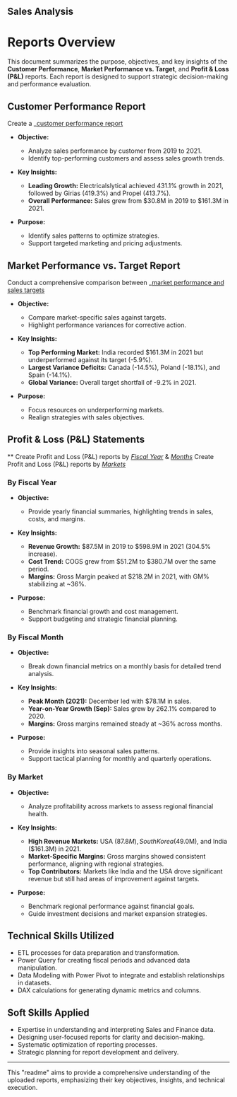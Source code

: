 ## Sales Analysis
# **Reports Overview**

This document summarizes the purpose, objectives, and key insights of the **Customer Performance**, **Market Performance vs. Target**, and **Profit & Loss (P&L)** reports. Each report is designed to support strategic decision-making and performance evaluation.

## **Customer Performance Report**
Create a _[customer performance report](https://github.com/Deepthi3245/Excel-Sales-Analysis/blob/main/Customer%20Performance%20report.pdf)

- **Objective:**
  - Analyze sales performance by customer from 2019 to 2021.
  - Identify top-performing customers and assess sales growth trends.

- **Key Insights:**
  - **Leading Growth:** Electricalslytical achieved 431.1% growth in 2021, followed by Girias (419.3%) and Propel (413.7%).
  - **Overall Performance:** Sales grew from $30.8M in 2019 to $161.3M in 2021.

- **Purpose:**
  - Identify sales patterns to optimize strategies.
  - Support targeted marketing and pricing adjustments.


## **Market Performance vs. Target Report**
 Conduct a comprehensive comparison between _[market performance and sales targets](https://github.com/Deepthi3245/Excel-Sales-Analysis/blob/main/Market%20Performance%20vs%20Target%20Report.pdf)

- **Objective:**
  - Compare market-specific sales against targets.
  - Highlight performance variances for corrective action.

- **Key Insights:**
  - **Top Performing Market:** India recorded $161.3M in 2021 but underperformed against its target (-5.9%).
  - **Largest Variance Deficits:** Canada (-14.5%), Poland (-18.1%), and Spain (-14.1%).
  - **Global Variance:** Overall target shortfall of -9.2% in 2021.

- **Purpose:**
  - Focus resources on underperforming markets.
  - Realign strategies with sales objectives.

## **Profit & Loss (P&L) Statements**
** Create Profit and Loss (P&L) reports by _[Fiscal Year](https://github.com/Deepthi3245/Excel-Sales-Analysis/blob/main/P%26L%20Statement%20by%20Fiscal%20Year.pdf)_ & _[Months](https://github.com/Deepthi3245/Excel-Sales-Analysis/blob/main/P%26L%20Statement%20by%20Month.pdf)_
Create Profit and Loss (P&L) reports by _[Markets](https://github.com/Deepthi3245/Excel-Sales-Analysis/blob/main/P%26L%20Statement%20by%20Market.pdf)_
### **By Fiscal Year**
- **Objective:**
  - Provide yearly financial summaries, highlighting trends in sales, costs, and margins.

- **Key Insights:**
  - **Revenue Growth:** $87.5M in 2019 to $598.9M in 2021 (304.5% increase).
  - **Cost Trend:** COGS grew from $51.2M to $380.7M over the same period.
  - **Margins:** Gross Margin peaked at $218.2M in 2021, with GM% stabilizing at ~36%.

- **Purpose:**
  - Benchmark financial growth and cost management.
  - Support budgeting and strategic financial planning.

### **By Fiscal Month**
- **Objective:**
  - Break down financial metrics on a monthly basis for detailed trend analysis.

- **Key Insights:**
  - **Peak Month (2021):** December led with $78.1M in sales.
  - **Year-on-Year Growth (Sep):** Sales grew by 262.1% compared to 2020.
  - **Margins:** Gross margins remained steady at ~36% across months.

- **Purpose:**
  - Provide insights into seasonal sales patterns.
  - Support tactical planning for monthly and quarterly operations.

### **By Market**
- **Objective:**
  - Analyze profitability across markets to assess regional financial health.

- **Key Insights:**
  - **High Revenue Markets:** USA ($87.8M), South Korea ($49.0M), and India ($161.3M) in 2021.
  - **Market-Specific Margins:** Gross margins showed consistent performance, aligning with regional strategies.
  - **Top Contributors:** Markets like India and the USA drove significant revenue but still had areas of improvement against targets.

- **Purpose:**
  - Benchmark regional performance against financial goals.
  - Guide investment decisions and market expansion strategies.

## **Technical Skills Utilized**
- ETL processes for data preparation and transformation.
- Power Query for creating fiscal periods and advanced data manipulation.
- Data Modeling with Power Pivot to integrate and establish relationships in datasets.
- DAX calculations for generating dynamic metrics and columns.

## **Soft Skills Applied**
- Expertise in understanding and interpreting Sales and Finance data.
- Designing user-focused reports for clarity and decision-making.
- Systematic optimization of reporting processes.
- Strategic planning for report development and delivery.

---

This "readme" aims to provide a comprehensive understanding of the uploaded reports, emphasizing their key objectives, insights, and technical execution.
